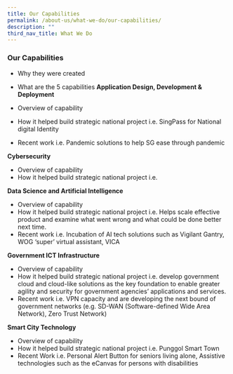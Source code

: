 ```yaml
---
title: Our Capabilities
permalink: /about-us/what-we-do/our-capabilities/
description: ""
third_nav_title: What We Do
---
```

### **Our Capabilities**
- Why they were created
- What are the 5 capabilities
**Application Design, Development & Deployment**

- Overview of capability
- How it helped build strategic national project i.e. SingPass for National digital Identity
- Recent work i.e. Pandemic solutions to help SG ease through pandemic

**Cybersecurity**

- Overview of capability
- How it helped build strategic national project i.e. 

**Data Science and Artificial Intelligence**

- Overview of capability
- How it helped build strategic national project i.e. Helps scale effective product and examine what went wrong and what could be done better next time.
- Recent work i.e. Incubation of AI tech solutions such as Vigilant Gantry, WOG ‘super’ virtual assistant, VICA

**Government ICT Infrastructure**

- Overview of capability
- How it helped build strategic national project i.e. develop government cloud and cloud-like solutions as the key foundation to enable greater agility and security for government agencies’ applications and services.
- Recent work i.e. VPN capacity and are developing the next bound of government networks (e.g. SD-WAN (Software-defined Wide Area Network), Zero Trust Network)

**Smart City Technology**

- Overview of capability
- How it helped build strategic national project i.e. Punggol Smart Town
- Recent Work i.e. Personal Alert Button for seniors living alone, Assistive technologies such as the eCanvas for persons with disabilities